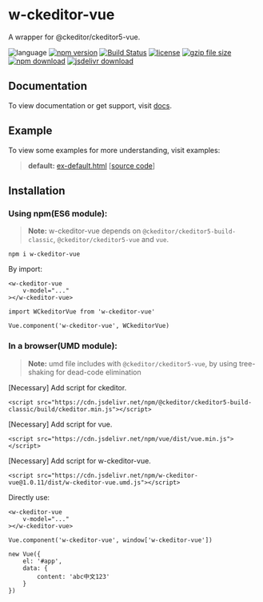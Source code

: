 # w-ckeditor-vue
A wrapper for @ckeditor/ckeditor5-vue.

![language](https://img.shields.io/badge/language-JavaScript-orange.svg) 
[![npm version](http://img.shields.io/npm/v/w-ckeditor-vue.svg?style=flat)](https://npmjs.org/package/w-ckeditor-vue) 
[![Build Status](https://travis-ci.org/yuda-lyu/w-ckeditor-vue.svg?branch=master)](https://travis-ci.org/yuda-lyu/w-ckeditor-vue) [![license](https://img.shields.io/npm/l/w-ckeditor-vue.svg?style=flat)](https://npmjs.org/package/w-ckeditor-vue) 
[![gzip file size](http://img.badgesize.io/yuda-lyu/w-ckeditor-vue/master/dist/w-ckeditor-vue.umd.js.svg?compression=gzip)](https://github.com/yuda-lyu/w-ckeditor-vue)
[![npm download](https://img.shields.io/npm/dt/w-ckeditor-vue.svg)](https://npmjs.org/package/w-ckeditor-vue) 
[![jsdelivr download](https://img.shields.io/jsdelivr/npm/hm/w-ckeditor-vue.svg)](https://www.jsdelivr.com/package/npm/w-ckeditor-vue)

## Documentation
To view documentation or get support, visit [docs](https://yuda-lyu.github.io/w-ckeditor-vue/module-WCkeditorVue.html).

## Example
To view some examples for more understanding, visit examples:
> **default:** [ex-default.html](https://yuda-lyu.github.io/w-ckeditor-vue/examples/ex-default.html) [[source code](https://github.com/yuda-lyu/w-ckeditor-vue/blob/master/docs/examples/ex-default.html)]

## Installation
### Using npm(ES6 module):
> **Note:** w-ckeditor-vue depends on `@ckeditor/ckeditor5-build-classic`, `@ckeditor/ckeditor5-vue` and `vue`.
```alias
npm i w-ckeditor-vue
```
By import:
```alias
<w-ckeditor-vue 
    v-model="..."
></w-ckeditor-vue>

import WCkeditorVue from 'w-ckeditor-vue'

Vue.component('w-ckeditor-vue', WCkeditorVue)
```

### In a browser(UMD module):
> **Note:** umd file includes with `@ckeditor/ckeditor5-vue`, by using tree-shaking for dead-code elimination

[Necessary] Add script for ckeditor.
```alias
<script src="https://cdn.jsdelivr.net/npm/@ckeditor/ckeditor5-build-classic/build/ckeditor.min.js"></script>
```
[Necessary] Add script for vue.
```alias
<script src="https://cdn.jsdelivr.net/npm/vue/dist/vue.min.js"></script>
```
[Necessary] Add script for w-ckeditor-vue.
```alias
<script src="https://cdn.jsdelivr.net/npm/w-ckeditor-vue@1.0.11/dist/w-ckeditor-vue.umd.js"></script>
```
Directly use:
```alias
<w-ckeditor-vue 
    v-model="..."
></w-ckeditor-vue>

Vue.component('w-ckeditor-vue', window['w-ckeditor-vue'])

new Vue({
    el: '#app',
    data: {
        content: 'abc中文123'
    }
})
```